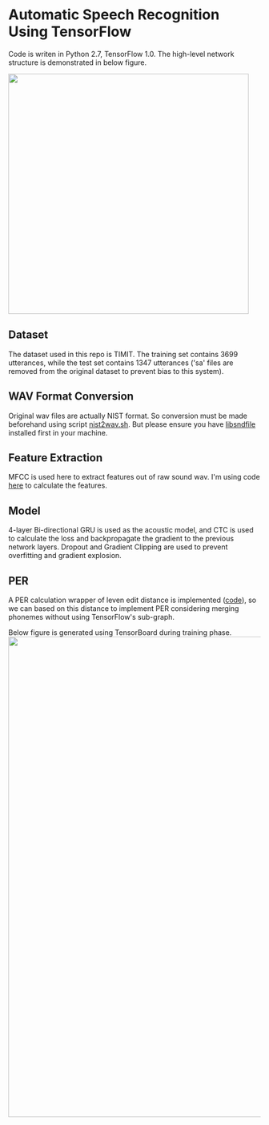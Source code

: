 # Automatic Speech Recognition Using TensorFlow
Code is writen in Python 2.7, TensorFlow 1.0.
The high-level network structure is demonstrated in below figure. 

<img src="https://github.com/brianlan/automatic-speech-recognition/blob/master/ASR%20Network%20Structure.PNG" width="480">

## Dataset
The dataset used in this repo is TIMIT. The training set contains 3699 utterances, while the test set contains 1347 utterances ('sa' files are removed from the original dataset to prevent bias to this system). 

## WAV Format Conversion
Original wav files are actually NIST format. So conversion must be made beforehand using script [nist2wav.sh](https://github.com/brianlan/automatic-speech-recognition/blob/master/src/nist2wav.sh). But please ensure you have [libsndfile](http://www.mega-nerd.com/libsndfile/) installed first in your machine. 

## Feature Extraction
MFCC is used here to extract features out of raw sound wav. I'm using code [here](https://github.com/zzw922cn/Automatic_Speech_Recognition/blob/master/feature/core/calcmfcc.py) to calculate the features.

## Model
4-layer Bi-directional GRU is used as the acoustic model, and CTC is used to calculate the loss and backpropagate the gradient to the previous network layers. Dropout and Gradient Clipping are used to prevent overfitting and gradient explosion.

## PER
A PER calculation wrapper of leven edit distance is implemented ([code](https://github.com/brianlan/automatic-speech-recognition/blob/master/src/utils/PER_merge_phn.py)), so we can based on this distance to implement PER considering merging phonemes without using TensorFlow's sub-graph.

Below figure is generated using TensorBoard during training phase.
<img src="https://github.com/brianlan/automatic-speech-recognition/blob/master/tensorboard_train_error.png" width="960">
